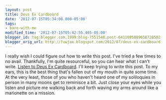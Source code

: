 ```yaml
---
layout: post
title: Deus Ex Cardboard
date: '2012-07-15T05:34:00.000-05:00'
tags: 
- bare-with-me
modified_time: '2012-07-15T05:42:55.465-05:00'
blogger_id: tag:blogger.com,1999:blog-7551548.post-6411085889658728502
blogger_orig_url: http://fuwjax.blogspot.com/2012/07/deus-ex-cardboard.html
---
```


I really wish I could figure out how to write this post. I've tried a few times to no avail. Thankfully, I'm quite resourceful, so you can hear what I can't write.  [Listen to Deus Ex Cardboard](http://fuwjax.podbean.com/mf/play/v5e9y3/20120714182348.m4a "No, please don't"). I'll keep trying to write this post. To my ears, this is the best thing that's fallen out of my mouth in quite some time. At the very least, those of you who haven't heard one of my soliloquies in person in many moons get to reminisce a bit. Just close your eyes while you listen and picture me walking back and forth waving my arms around like a marionette on a mission.